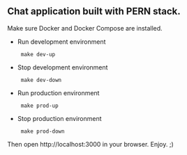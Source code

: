 ## Chat application built with PERN stack.

Make sure Docker and Docker Compose are installed.
 - Run development environment

        make dev-up 

 - Stop development environment
  
        make dev-down

 - Run production environment
        
        make prod-up

 - Stop production environment
  
        make prod-down

Then open http://localhost:3000 in your browser. Enjoy. ;)
